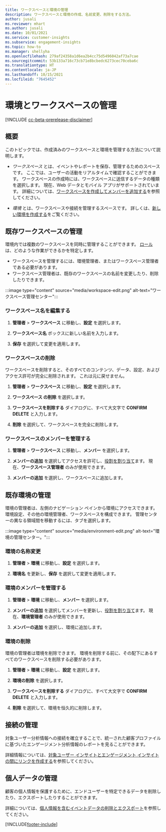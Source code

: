 ```yaml
---
title: ワークスペースと環境の管理
description: ワークスペースと環境の作成、名前変更、削除をする方法。
author: jusali
ms.reviewer: mhart
ms.author: jusali
ms.date: 10/01/2021
ms.service: customer-insights
ms.subservice: engagement-insights
ms.topic: how-to
ms.manager: shellyha
ms.openlocfilehash: 279af24358a1d6ea2b4cc75d5496042af73a7cae
ms.sourcegitcommit: 53b133a716c73cb71e8bcbedc6273cec70ceba6c
ms.translationtype: HT
ms.contentlocale: ja-JP
ms.lasthandoff: 10/15/2021
ms.locfileid: "7645452"
---
```

# <a name="manage-environments-and-workspaces"></a>環境とワークスペースの管理

[!INCLUDE [cc-beta-prerelease-disclaimer](includes/cc-beta-prerelease-disclaimer.md)]

## <a name="overview"></a>概要

このトピックでは、作成済みのワークスペースと環境を管理する方法について説明します。 

- *ワークスペース* とは、イベントやレポートを保存、管理するためのスペースです。 ここでは、ユーザーの活動をリアルタイムで確認することができます。 ワークスペースの作成時には、ワークスペースに送信するデータの種類を選択します。 現在、Web データとモバイル アプリがサポートされています。 詳細については、[ワークスペースを作成してメンバーを追加する](create-workspace.md)を参照してください。

- *環境* とは、ワークスペースや接続を管理するスペースです。 詳しくは、[新しい環境を作成する](create-new-environment.md)をご覧ください。

## <a name="manage-an-existing-workspace"></a>既存ワークスペースの管理

環境内では複数のワークスペースを同時に管理することができます。 [ロール](user-roles.md)は、どのような作業ができるかを特定します。 

 - ワークスペースを管理するには、環境管理者、またはワークスペース管理者である必要があります。
 - ワークスペース管理者は、既存のワークスペースの名前を変更したり、削除したりできます。 

:::image type="content" source="media/workspace-edit.png" alt-text="ワークスペース管理センター":::

### <a name="edit-a-workspace-name"></a>ワークスペース名を編集する

1. **管理者** > **ワークスペース** に移動し、**設定** を選択します。

1. **ワークスペース名** ボックスに新しい名前を入力します。

1. **保存** を選択して変更を適用します。

### <a name="delete-a-workspace"></a>ワークスペースの削除

ワークスペースを削除すると、そのすべてのコンテンツ、データ、設定、およびアクセス許可が完全に削除されます。 これは元に戻せません。

1. **管理者** > **ワークスペース** に移動し、**設定** を選択します。

1. **ワークスペース の削除** を選択します。 

1. **ワークスペースを削除する** ダイアログに、すべて大文字で **CONFIRM DELETE** と入力します。 

1. **削除** を選択して、ワークスペースを完全に削除します。

### <a name="manage-workspace-members"></a>ワークスペースのメンバーを管理する

1. **管理者** > **ワークスペース** に移動し、**メンバー** を選択します。

1. **メンバーの追加** を選択してアクセスを許可し、[役割を割り当て](user-roles.md)ます。 現在、**ワークスペース管理者** のみが使用できます。

1. **メンバーの追加** を選択し、ワークスペースに追加します。

## <a name="manage-an-existing-environment"></a>既存環境の管理

環境の管理者は、左側のナビゲーション ペインから環境にアクセスできます。 環境設定、その他の環境管理者、ワークスペースを構成できます。 管理センターの異なる領域間を移動するには、タブを選択します。

:::image type="content" source="media/environment-edit.png" alt-text="環境の管理センター。":::

### <a name="rename-an-environment"></a>環境の名称変更

1. **管理者** > **環境** に移動し、**設定** を選択します。

1. **環境名** を更新し、**保存** を選択して変更を適用します。

### <a name="manage-environment-members"></a>環境のメンバーを管理する

1. **管理者** > **環境** に移動し、**メンバー** を選択します。

1. **メンバーの追加** を選択してメンバーを更新し、[役割を割り当て](user-roles.md)ます。 現在、**環境管理者** のみが使用できます。

1. **メンバーの追加** を選択し、環境に追加します。

### <a name="delete-an-environment"></a>環境の削除

環境の管理者は環境を削除できます。 環境を削除する前に、その配下にあるすべてのワークスペースを削除する必要があります。

1. **管理者** > **環境** に移動し、**設定** を選択します。

1. **環境の削除** を選択します。 

1. **ワークスペースを削除する** ダイアログに、すべて大文字で **CONFIRM DELETE** と入力します。 

1. **削除** を選択して、環境を恒久的に削除します。

## <a name="manage-connections"></a>接続の管理

対象ユーザー分析情報への接続を確立することで、統一された顧客プロファイルに基づいたエンゲージメント分析情報のレポートを見ることができます。 

詳細情報については、[対象ユーザー インサイトとエンゲージメント インサイトの間にリンクを作成する](integrate-audience-insights-engagement-insights.md)を参照してください。

## <a name="manage-personal-data"></a>個人データの管理

顧客の個人情報を保護するために、エンドユーザーを特定できるデータを削除したり、エクスポートしたりすることができます。

詳細については、[個人情報を含むイベントデータの削除とエクスポート](delete-export-personal-data.md)を参照してください。


[!INCLUDE[footer-include](../includes/footer-banner.md)]
